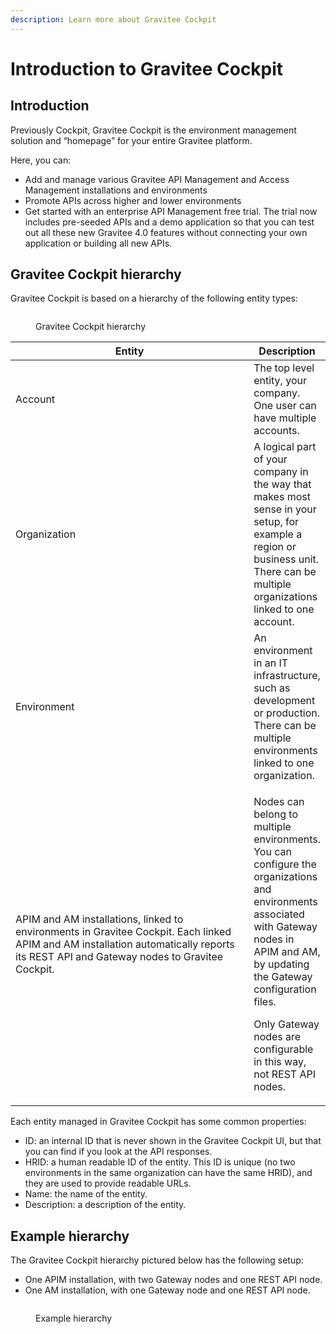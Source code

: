 ```yaml
---
description: Learn more about Gravitee Cockpit
---
```


# Introduction to Gravitee Cockpit

## Introduction

Previously Cockpit, Gravitee Cockpit is the environment management solution and “homepage” for your entire Gravitee platform.

Here, you can:

* Add and manage various Gravitee API Management and Access Management installations and environments
* Promote APIs across higher and lower environments
* Get started with an enterprise API Management free trial. The trial now includes pre-seeded APIs and a demo application so that you can test out all these new Gravitee 4.0 features without connecting your own application or building all new APIs.

## Gravitee Cockpit hierarchy

Gravitee Cockpit is based on a hierarchy of the following entity types:

<figure><img src=".gitbook/assets/image (1).png" alt=""><figcaption><p>Gravitee Cockpit hierarchy</p></figcaption></figure>

<table><thead><tr><th width="385">Entity</th><th>Description</th></tr></thead><tbody><tr><td>Account</td><td>The top level entity, your company. One user can have multiple accounts.</td></tr><tr><td>Organization</td><td>A logical part of your company in the way that makes most sense in your setup, for example a region or business unit. There can be multiple organizations linked to one account.</td></tr><tr><td>Environment</td><td>An environment in an IT infrastructure, such as development or production. There can be multiple environments linked to one organization.</td></tr><tr><td>APIM and AM installations, linked to environments in Gravitee Cockpit. Each linked APIM and AM installation automatically reports its REST API and Gateway nodes to Gravitee Cockpit.</td><td><p>Nodes can belong to multiple environments. You can configure the organizations and environments associated with Gateway nodes in APIM and AM, by updating the Gateway configuration files.</p><p>Only Gateway nodes are configurable in this way, not REST API nodes.</p></td></tr></tbody></table>

Each entity managed in Gravitee Cockpit has some common properties:

* ID: an internal ID that is never shown in the Gravitee Cockpit UI, but that you can find if you look at the API responses.
* HRID: a human readable ID of the entity. This ID is unique (no two environments in the same organization can have the same HRID), and they are used to provide readable URLs.
* Name: the name of the entity.
* Description: a description of the entity.

## Example hierarchy

The Gravitee Cockpit hierarchy pictured below has the following setup:

* One APIM installation, with two Gateway nodes and one REST API node.
* One AM installation, with one Gateway node and one REST API node.

<figure><img src=".gitbook/assets/image.png" alt=""><figcaption><p>Example hierarchy</p></figcaption></figure>
